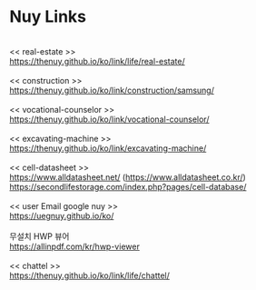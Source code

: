 # Nuy Links
<br><< real-estate >>
<br>https://thenuy.github.io/ko/link/life/real-estate/
<br>
<br><< construction >>
<br>https://thenuy.github.io/ko/link/construction/samsung/
<br>
<br><< vocational-counselor >>
<br>https://thenuy.github.io/ko/link/vocational-counselor/
<br>
<br><< excavating-machine >>
<br>https://thenuy.github.io/ko/link/excavating-machine/
<br>
<br><< cell-datasheet >>
<br>https://www.alldatasheet.net/ (https://www.alldatasheet.co.kr/)
<br>https://secondlifestorage.com/index.php?pages/cell-database/
<br>
<br><< user Email google nuy >>
<br>https://uegnuy.github.io/ko/
<br>
<br>무설치 HWP 뷰어
<br>https://allinpdf.com/kr/hwp-viewer
<br>
<br><< chattel >>
<br>https://thenuy.github.io/ko/link/life/chattel/
